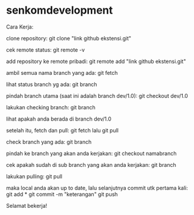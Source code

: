 # senkomdevelopment

Cara Kerja:

clone repository:
git clone "link github ekstensi.git"

cek remote status:
git remote -v

add repository ke remote pribadi:
git remote add "link github ekstensi.git"

ambil semua nama branch yang ada:
git fetch

lihat status branch yg ada:
git branch

pindah branch utama (saat ini adalah branch dev/1.0):
git checkout dev/1.0

lakukan checking branch:
git branch

lihat apakah anda berada di branch dev/1.0

setelah itu, fetch dan pull:
git fetch
lalu
git pull

check branch yang ada:
git branch

pindah ke branch yang akan anda kerjakan:
git checkout namabranch

cek apakah sudah di sub branch yang akan anda kerjakan:
git branch

lakukan pulling:
git pull

maka local anda akan up to date, lalu selanjutnya commit utk pertama kali:
git add *
git commit -m "keterangan"
git push

Selamat bekerja!
